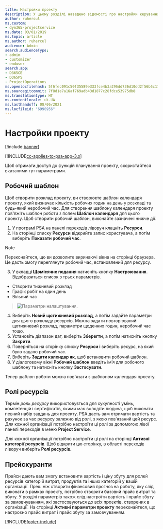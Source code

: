 ```yaml
---
title: Настройки проекту
description: У цьому розділі наведено відомості про настройки керування проектами.
author: ruhercul
ms.custom:
- dyn365-projectservice
ms.date: 03/01/2019
ms.topic: article
ms.author: ruhercul
audience: Admin
search.audienceType:
- admin
- customizer
- enduser
search.app:
- D365CE
- D365PS
- ProjectOperations
ms.openlocfilehash: 5f6fec091c50f35589e333fce4b3a296dd736d10dd2f56b6c11209a55b493836
ms.sourcegitcommit: 7f8d1e7a16af769adb43d1877c28fdce53975db8
ms.translationtype: HT
ms.contentlocale: uk-UA
ms.lasthandoff: 08/06/2021
ms.locfileid: "6996956"
---
```

# <a name="project-settings"></a>Настройки проекту

[!include [banner](../includes/psa-now-project-operations.md)]

[!INCLUDE[cc-applies-to-psa-app-3.x](../includes/cc-applies-to-psa-app-3x.md)]

Щоб отримати доступ до функцій планування проекту, скористайтеся вказаними тут параметрами.

## <a name="work-template"></a>Робочий шаблон

Щоб створити розклад проекту, ви створюєте шаблон календаря проекту, який визначає кількість робочих годин на день у розкладі та будь-який неробочий час. Для створення шаблону календаря проекту пов'яжіть шаблон роботи з полем **Шаблон календаря** для цього проекту. Щоб створити робочий шаблон, виконайте зазначені нижче дії.

1. У програмі PSA на панелі переходів ліворуч клацніть **Ресурси**. 
2. На сторінці списку **Ресурси** відкрийте запис користувача, а потім виберіть **Показати робочий час**.

  > [!NOTE]
  > Переконайтеся, що ви дозволите виринаючі вікна на сторінці браузера. Це дасть змогу переглянути робочий час, встановлений для ресурсу.
  
3. У вкладці **Щомісячне подання** натисніть кнопку **Настроювання**. Відобразиться список з трьох параметрів. 

  - Створити тижневий розклад
  - Графік робіт на один день
  - Вільний час

> ![Параметри налаштування.](media/project-13.png)

4. Виберіть **Новий щотижневий розклад**, а потім задайте параметри для цього розкладу ресурсів. Можна задати повторюваний щотижневий розклад, параметри щоденних годин, неробочий час тощо.
5. Установіть діапазон дат, виберіть **Зберегти**, а потім натисніть кнопку **Закрити**. 
6. Поверніться на сторінку списку **Ресурси** і виберіть ресурс, на який було задано робочий час. 
7. Виберіть **Задати календар як**, щоб встановити робочий шаблон. 
8. У діалоговому вікні **Робочий шаблон** введіть ім’я для робочого шаблону та натисніть кнопку **Застосувати**. 

Тепер шаблон роботи можна пов'язати з шаблоном календаря проекту.

## <a name="resource-roles"></a>Ролі ресурсів

Термін *роль ресурсу* використовується для сукупності умінь, компетенцій і сертифікатів, якими має володіти людина, щоб виконати певний набір завдань для проекту. PSA дасть вам отримати вартість та рахунок за час ресурсу залежно від ролі, з якою пов'язаний цей ресурс. Для кожної організації потрібно настроїти ці ролі за допомогою лівої панелі переходів в меню **Project Service**.

Для кожної організації потрібно настроїти ці ролі на сторінці **Активні категорії ресурсів**. Щоб відкрити цю сторінку, в області переходів ліворуч виберіть **Ролі ресурсів**.

## <a name="price-lists"></a>Прейскуранти

Прайси дають вам змогу встановити вартість і ціну збуту для ролей ресурсів категорій витрат, продуктів та інших категорій у вашій організації. Преш ніж створити фінансовий прогноз на роботу, яку слід виконати в рамках проекту, потрібно створити базовий прайс витрат та збуту. У розділі параметрів також слід настроїти вартість і прайс збуту за замовчуванням, які застосовуються до всіх проектів, створених в організації. На сторінці **Активні параметри проекту** переконайтеся, що настроєно прайс витрат і прайс збуту за замовчуванням.


[!INCLUDE[footer-include](../includes/footer-banner.md)]